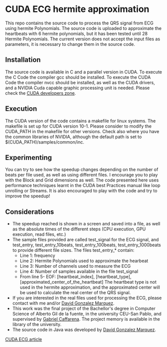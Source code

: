 # CUDA ECG hermite approximation 

This repo contains the source code to process the QRS signal from ECG using hermite Polynomials. The source code is uploaded to approximate the heartbeats with 6 hermite polynomials, but it has been tested until 28 Hermite Polynomials. 
The current version does not accept the input files as parameters, it is necessary to change them in the source code. 

## Installation
The source code is available in C and a parallel version in CUDA. 
To execute the C Code the compiler gcc should be installed.
To execute the CUDA Code the compiler nvcc should be installed, as well as the CUDA drivers, and a NVIDIA Cuda capable graphic processing unit is needed. Please check the [CUDA developers zone](https://developer.nvidia.com/cuda-zone). 

## Execution
The CUDA version of the code contains a makefile for linux systems. The makefile is set up for CUDA version 10-1. Please consider to modify the CUDA_PATH in the makefile for other versions. 
Check also where you have the common libraries of NVIDIA, although the default path is set to $(CUDA_PATH)/samples/common/inc.

## Experimenting
You can try to see how the speedup changes depending on the number of beats per file used, as well as using different files. I encourage you to play with the Block and Grid dimensions as well. The code presented here uses performance techniques learnt in the CUDA best Practices manual like loop unrolling or Streams. It is also encouraged to play with the code and try to improve the speedup!

## Considerations

* The speedup reached is shown in a screen and saved into a file, as well as the absolute times of the different steps (CPU execution, GPU execution, read files, etc.)
* The sample files provided are called test_signal for the ECG signal, and test_entry, test_entry_10beats, test_entry_100beats, test_entry_1000beats to provide different file sizes. 
The files test_entry_\* contain:
    * Line 1: frequency
    * Line 2: Hermite Polynomials used to approximate the hearbeat
    * Line 3: Number of channels used to measure the ECG
    * Line 4: Number of samples available in the file test_signal
    * From line 5- EOF: \[heartbeat_index\], \[heartbeat_type\], \[approximated_center_of_the_heartbeat\]
The heartbeat type is not used in the hermite approximation, and the approximated center will be used to calculate the real center of the QRS signal.
* If you are interested in the real files used for processing the ECG, please contact with me and/or [David Gonzalez Marquez](https://github.com/DavidGMarquez). 
* This work was the final project of the Bachellor's degree in Computer Science of Alberto Gil de la fuente, in the university CEU-San Pablo, and supervised by [Gabriel Caffarena](https://twitter.com/gacaffe?lang=es). The project memory is available in the library of the university. 
* The source code in Java was developed by [David Gonzalez Marquez](https://github.com/DavidGMarquez). 

[CUDA ECG article](https://github.com/albertogilf/ECGHermiteApproximation/blob/master/gil2016.pdf)